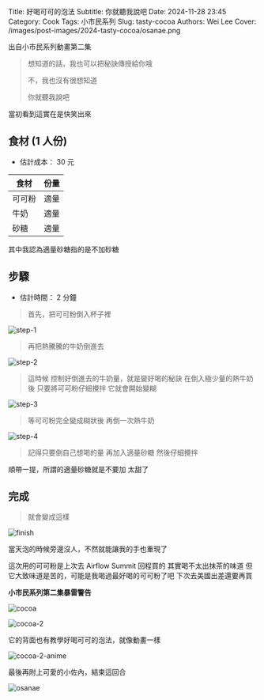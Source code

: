 Title: 好喝可可的泡法
Subtitle: 你就聽我說吧
Date: 2024-11-28 23:45
Category: Cook
Tags: 小市民系列
Slug: tasty-cocoa
Authors: Wei Lee
Cover: /images/post-images/2024-tasty-cocoa/osanae.png

出自小市民系列動畫第二集

<!--more-->

> 想知道的話，我也可以把秘訣傳授給你哦
>
> 不，我也沒有很想知道
>
> 你就聽我說吧

當初看到這實在是快笑出來

## 食材 (1 人份)
* 估計成本： 30 元

| 食材 | 份量 |
|---|---|
| 可可粉 | 適量 |
| 牛奶 | 適量 |
| 砂糖 | 適量 |

其中我認為適量砂糖指的是不加砂糖

## 步驟
* 估計時間： 2 分鐘

> 首先，把可可粉倒入杯子裡

![step-1](/images/post-images/2024-tasty-cocoa/step-1.jpeg)

> 再把熱騰騰的牛奶倒進去

![step-2](/images/post-images/2024-tasty-cocoa/step-2.jpeg)

> 這時候
> 控制好倒進去的牛奶量，就是變好喝的秘訣
> 在倒入極少量的熱牛奶後
> 只要將可可粉仔細攪拌
> 它就會開始變糊

![step-3](/images/post-images/2024-tasty-cocoa/step-3.jpeg)

> 等可可粉完全變成糊狀後
> 再倒一次熱牛奶

![step-4](/images/post-images/2024-tasty-cocoa/step-4.jpeg)

> 記得只要倒自己想喝的量
> 再加入適量砂糖
> 然後仔細攪拌

順帶一提，所謂的適量砂糖就是不要加
太甜了

## 完成

> 就會變成這樣

![finish](/images/post-images/2024-tasty-cocoa/finish.jpeg)

當天泡的時候旁邊沒人，不然就能讓我的手也重現了

這次用的可可粉是上次去 Airflow Summit 回程買的
其實喝不太出抹茶的味道
但它大致味道是苦的，可能是我喝過最好喝的可可粉了吧
下次去美國出差還要再買

**小市民系列第二集暴雷警告**

![cocoa](/images/post-images/2024-tasty-cocoa/cocoa.jpeg)

![cocoa-2](/images/post-images/2024-tasty-cocoa/cocoa-2.jpeg)

它的背面也有教學好喝可可的泡法，就像動畫一樣

![cocoa-2-anime](/images/post-images/2024-tasty-cocoa/cocoa-2-anime.png)

最後再附上可愛的小佐內，結束這回合

![osanae](/images/post-images/2024-tasty-cocoa/osanae.png)
